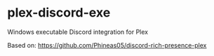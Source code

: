 # plex-discord-exe
Windows executable Discord integration for Plex

Based on: https://github.com/Phineas05/discord-rich-presence-plex
